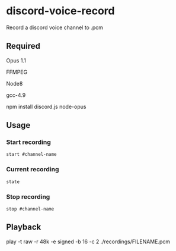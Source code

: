 # discord-voice-record

Record a discord voice channel to .pcm


## Required

Opus 1.1

FFMPEG

Node8

gcc-4.9

npm install discord.js node-opus


## Usage

### Start recording
`start #channel-name`

### Current recording
`state`

### Stop recording
`stop #channel-name`


## Playback

play -t raw -r 48k -e signed -b 16 -c 2 ./recordings/FILENAME.pcm
